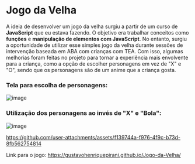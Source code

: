 # Jogo da Velha
A ideia de desenvolver um jogo da velha surgiu a partir de um curso de **JavaScript** que eu estava fazendo. O objetivo era trabalhar conceitos como **funções** e **manipulação de elementos com JavaScript**. No entanto, surgiu a oportunidade de utilizar esse simples jogo da velha durante sessões de intervenção baseada em ABA com crianças com TEA. Com isso, algumas melhorias foram feitas no projeto para tornar a experiência mais envolvente para a criança, como a opção de escolher personagens em vez de "X" e "O", sendo que os personagens são de um anime que a criança gosta.

### Tela para escolha de personagens:
![image](https://github.com/user-attachments/assets/7aec20cd-1cd1-421d-9f27-e4c1c1eaba05)


### Utilização dos personagens ao invés de "X" e "Bola":
![image](https://github.com/user-attachments/assets/c7ac3bbb-47fb-4be0-9f56-72ead7154e55)



https://github.com/user-attachments/assets/f139744a-f976-4f9c-b73d-8fb562754814




Link para o jogo: https://gustavohenriquepirani.github.io/Jogo-da-Velha/

